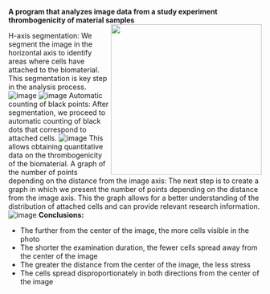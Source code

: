 **A program that analyzes image data from a study experiment thrombogenicity of material samples**
<img width ="300" src="https://github.com/Szym0nion/Student-projects/assets/110334194/202686e8-2925-4533-80e3-f29ca8da02ba" align="right">

H-axis segmentation: We segment the image in the horizontal axis to identify areas where cells have attached to the biomaterial. This segmentation is key step in the analysis process.
![image](https://github.com/Szym0nion/Student-projects/assets/110334194/8a4e85dc-b353-4ddd-acdb-149c36e06ba1) ![image](https://github.com/Szym0nion/Student-projects/assets/110334194/d66508ae-27db-4281-a23d-661314b26c37)
Automatic counting of black points: After segmentation, we proceed to automatic counting of black dots that correspond to attached cells. 
![image](https://github.com/Szym0nion/Student-projects/assets/110334194/ce971cee-f0e7-483e-86de-0f79233a5008)
This allows obtaining quantitative data on the thrombogenicity of the biomaterial. A graph of the number of points depending on the distance from the image axis: The next step is to create a graph in which we present the number of points depending on the distance from the image axis. This the graph allows for a better understanding of the distribution of attached cells and can provide relevant research information.
![image](https://github.com/Szym0nion/Student-projects/assets/110334194/5c65d514-25d7-4509-b98e-1fce68459780)
**Conclusions:**
- The further from the center of the image, the more cells visible in the photo
- The shorter the examination duration, the fewer cells spread away from the center of the image
- The greater the distance from the center of the image, the less stress
- The cells spread disproportionately in both directions from the center of the image
